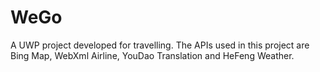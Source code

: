 # WeGo
A UWP project developed for travelling. The APIs used in this project are Bing Map, WebXml Airline, YouDao Translation and HeFeng Weather.
